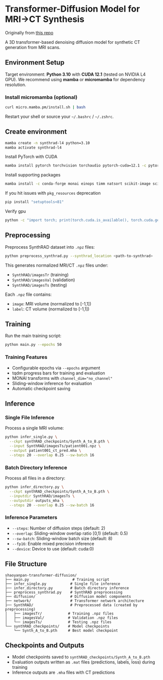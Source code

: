# Transformer-Diffusion Model for MRI→CT Synthesis

Originally from [this repo](https://github.com/shaoyanpan/Synthetic-CT-generation-from-MRI-using-3D-transformer-based-denoising-diffusion-model/blob/main/README.md?plain=1)

A 3D transformer-based denoising diffusion model for synthetic CT generation from MRI scans.

## Environment Setup

Target environment: **Python 3.10** with **CUDA 12.1** (tested on NVIDIA L4 GPU).
We recommend using **mamba** or **micromamba** for dependency resolution.

### Install micromamba (optional)

```bash
curl micro.mamba.pm/install.sh | bash
```

Restart your shell or source your `~/.bashrc` / `~/.zshrc`.

## Create environment

```bash
mamba create -n synthrad-l4 python=3.10
mamba activate synthrad-l4
```

Install PyTorch with CUDA

```bash
mamba install pytorch torchvision torchaudio pytorch-cuda=12.1 -c pytorch -c nvidia
```

Install supporting packages

```bash
mamba install -c conda-forge monai einops timm natsort scikit-image scipy tqdm matplotlib
```

If you hit issues with `pkg_resources` deprecation

```bash
pip install "setuptools<81"
```

Verify gpu

```bash
python -c "import torch; print(torch.cuda.is_available(), torch.cuda.get_device_name(0))"
```

## Preprocessing

Preprocess SynthRAD dataset into `.npz` files:

```bash
python preprocess_synthrad.py --synthrad_location <path-to-synthrad>
```

This generates normalized MRI/CT `.npz` files under:
- `SynthRAD/imagesTr` (training)
- `SynthRAD/imagesVal` (validation)
- `SynthRAD/imagesTs` (testing)

Each `.npz` file contains:
- `image`: MRI volume (normalized to [-1,1])
- `label`: CT volume (normalized to [-1,1])

## Training

Run the main training script:

```bash
python main.py --epochs 50
```

### Training Features

- Configurable epochs via `--epochs` argument
- tqdm progress bars for training and evaluation
- MONAI transforms with `channel_dim="no_channel"`
- Sliding-window inference for evaluation
- Automatic checkpoint saving

## Inference

### Single File Inference

Process a single MRI volume:

```bash
python infer_single.py \
  --ckpt synthRAD_checkpoints/Synth_A_to_B.pth \
  --input SynthRAD/imagesTs/patient001.npz \
  --output patient001_ct_pred.mha \
  --steps 20 --overlap 0.25 --sw-batch 16
```

### Batch Directory Inference

Process all files in a directory:

```bash
python infer_directory.py \
  --ckpt synthRAD_checkpoints/Synth_A_to_B.pth \
  --inputdir SynthRAD/imagesTs \
  --outputdir outputs_mha \
  --steps 20 --overlap 0.25 --sw-batch 16
```

### Inference Parameters

- `--steps`: Number of diffusion steps (default: 2)
- `--overlap`: Sliding-window overlap ratio [0,1) (default: 0.5)
- `--sw-batch`: Sliding-window batch size (default: 8)
- `--fp16`: Enable mixed precision inference
- `--device`: Device to use (default: cuda:0)

## File Structure

```
shaoyanpan-transformer-diffusion/
├── main.py                    # Training script
├── infer_single.py           # Single file inference
├── infer_directory.py        # Batch directory inference
├── preprocess_synthrad.py    # SynthRAD preprocessing
├── diffusion/                # Diffusion model components
├── network/                  # Transformer network architecture
├── SynthRAD/                 # Preprocessed data (created by preprocessing)
│   ├── imagesTr/            # Training .npz files
│   ├── imagesVal/           # Validation .npz files
│   └── imagesTs/            # Testing .npz files
└── synthRAD_checkpoints/    # Model checkpoints
    └── Synth_A_to_B.pth     # Best model checkpoint
```

## Checkpoints and Outputs

- Model checkpoints saved to `synthRAD_checkpoints/Synth_A_to_B.pth`
- Evaluation outputs written as `.mat` files (predictions, labels, loss) during training
- Inference outputs are `.mha` files with CT predictions